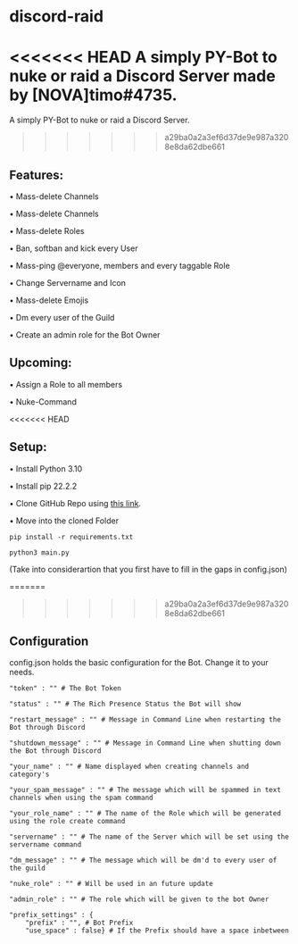 # discord-raid
<<<<<<< HEAD
A simply PY-Bot to nuke or raid a Discord Server made by [NOVA]timo#4735.
=======
A simply PY-Bot to nuke or raid a Discord Server.
>>>>>>> a29ba0a2a3ef6d37de9e987a3208e8da62dbe661

## Features:  


• Mass-delete Channels  

• Mass-delete Channels  

• Mass-delete Roles  

• Ban, softban and kick every User  

•  Mass-ping @everyone, members and every taggable Role  

• Change Servername and Icon  

• Mass-delete Emojis  

• Dm every user of the Guild  

• Create an admin role for the Bot Owner


## Upcoming:  


• Assign a Role to all members  

• Nuke-Command  

<<<<<<< HEAD

## Setup:


• Install Python 3.10  

• Install pip 22.2.2  

• Clone GitHub Repo using [this link](https://github.com/shigetiroo/discord-raid.git).  

• Move into the cloned Folder  
```
pip install -r requirements.txt

python3 main.py
```
(Take into considerartion that you first have to fill in the gaps in config.json)


=======
>>>>>>> a29ba0a2a3ef6d37de9e987a3208e8da62dbe661
## Configuration  
config.json holds the basic configuration for the Bot. Change it to your needs.  


    "token" : "" # The Bot Token

    "status" : "" # The Rich Presence Status the Bot will show

    "restart_message" : "" # Message in Command Line when restarting the Bot through Discord

    "shutdown_message" : "" # Message in Command Line when shutting down the Bot through Discord

    "your_name" : "" # Name displayed when creating channels and category's

    "your_spam_message" : "" # The message which will be spammed in text channels when using the spam command

    "your_role_name" : "" # The name of the Role which will be generated using the role create command

    "servername" : "" # The name of the Server which will be set using the servername command

    "dm_message" : "" # The message which will be dm'd to every user of the guild

    "nuke_role" : "" # Will be used in an future update

    "admin_role" : "" # The role which will be given to the bot Owner

    "prefix_settings" : {
        "prefix" : "", # Bot Prefix
        "use_space" : false} # If the Prefix should have a space inbetween
